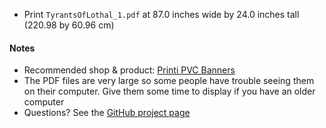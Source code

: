 * Print `TyrantsOfLothal_1.pdf` at 87.0 inches wide by 24.0 inches tall (220.98 by 60.96 cm)

#### Notes
* Recommended shop & product: [Printi PVC Banners](https://www.printi.com/setup-banners-and-mesh)
* The PDF files are very large so some people have trouble seeing them on their computer. Give them some time to display if you have an older computer
* Questions? See the [GitHub project page](https://github.com/nickv2002/Imperial-Assault-Skirmish-Map-Project)